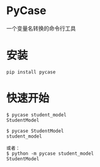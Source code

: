 # PyCase
一个变量名转换的命令行工具

# 安装
```
pip install pycase
```

# 快速开始
```
$ pycase student_model
StudentModel

$ pycase StudentModel
student_model

或者：
$ python -m pycase student_model
StudentModel
```
